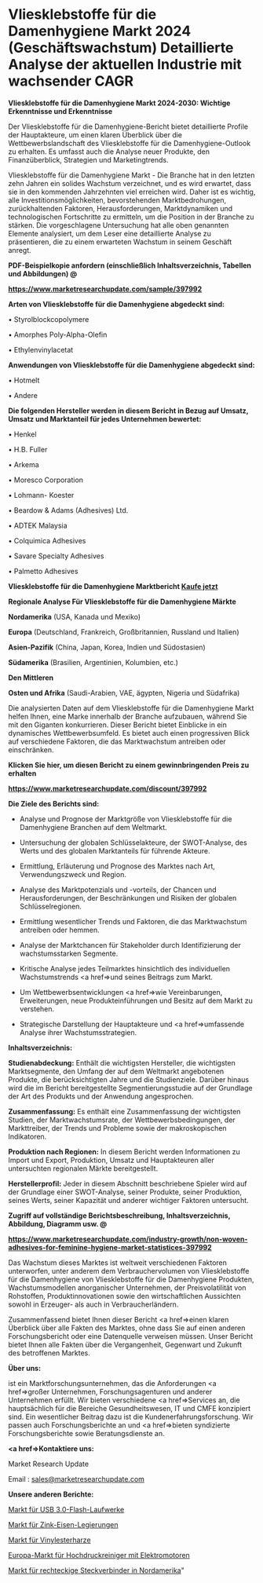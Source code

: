 # Vliesklebstoffe für die Damenhygiene Markt 2024 (Geschäftswachstum) Detaillierte Analyse der aktuellen Industrie mit wachsender CAGR

<strong>Vliesklebstoffe für die Damenhygiene Markt 2024-2030: Wichtige Erkenntnisse und Erkenntnisse</strong>

Der Vliesklebstoffe für die Damenhygiene-Bericht bietet detaillierte Profile der Hauptakteure, um einen klaren Überblick über die Wettbewerbslandschaft des Vliesklebstoffe für die Damenhygiene-Outlook zu erhalten. Es umfasst auch die Analyse neuer Produkte, den Finanzüberblick, Strategien und Marketingtrends.

Vliesklebstoffe für die Damenhygiene Markt - Die Branche hat in den letzten zehn Jahren ein solides Wachstum verzeichnet, und es wird erwartet, dass sie in den kommenden Jahrzehnten viel erreichen wird. Daher ist es wichtig, alle Investitionsmöglichkeiten, bevorstehenden Marktbedrohungen, zurückhaltenden Faktoren, Herausforderungen, Marktdynamiken und technologischen Fortschritte zu ermitteln, um die Position in der Branche zu stärken. Die vorgeschlagene Untersuchung hat alle oben genannten Elemente analysiert, um dem Leser eine detaillierte Analyse zu präsentieren, die zu einem erwarteten Wachstum in seinem Geschäft anregt.



<strong><b>PDF-Beispielkopie anfordern (einschließlich Inhaltsverzeichnis, Tabellen und Abbildungen) @ </b></strong>

<strong><a href=https://www.marketresearchupdate.com/sample/397992>

<strong>https://www.marketresearchupdate.com/sample/397992</u></a></strong></strong>



<strong>Arten von Vliesklebstoffe für die Damenhygiene abgedeckt sind:</strong>

• Styrolblockcopolymere

• Amorphes Poly-Alpha-Olefin

• Ethylenvinylacetat



<strong>Anwendungen von Vliesklebstoffe für die Damenhygiene abgedeckt sind:</strong>

• Hotmelt

• Andere



<strong>Die folgenden Hersteller werden in diesem Bericht in Bezug auf Umsatz, Umsatz und Marktanteil für jedes Unternehmen bewertet:</strong>

• Henkel

• H.B. Fuller

• Arkema

• Moresco Corporation

• Lohmann- Koester

• Beardow & Adams (Adhesives) Ltd.

• ADTEK Malaysia

• Colquimica Adhesives 

• Savare Specialty Adhesives

• Palmetto Adhesives



<strong>Vliesklebstoffe für die Damenhygiene Marktbericht <a href=https://www.marketresearchupdate.com/buynow/397992>Kaufe jetzt</a></strong>



<strong>Regionale Analyse Für Vliesklebstoffe für die Damenhygiene Märkte</strong>



<strong>Nordamerika</strong> (USA, Kanada und Mexiko)



<strong>Europa</strong> (Deutschland, Frankreich, Großbritannien, Russland und Italien)



<strong>Asien-Pazifik</strong> (China, Japan, Korea, Indien und Südostasien)



<strong>Südamerika</strong> (Brasilien, Argentinien, Kolumbien, etc.)



<strong>Den Mittleren</strong> 

<strong>Osten und Afrika</strong> (Saudi-Arabien, VAE, ägypten, Nigeria und Südafrika)

Die analysierten Daten auf dem Vliesklebstoffe für die Damenhygiene Markt helfen Ihnen, eine Marke innerhalb der Branche aufzubauen, während Sie mit den Giganten konkurrieren. Dieser Bericht bietet Einblicke in ein dynamisches Wettbewerbsumfeld. Es bietet auch einen progressiven Blick auf verschiedene Faktoren, die das Marktwachstum antreiben oder einschränken.



<strong>Klicken Sie hier, um diesen Bericht zu einem gewinnbringenden Preis zu erhalten
</strong>

<strong><a href=https://www.marketresearchupdate.com/discount/397992>https://www.marketresearchupdate.com/discount/397992</b></u></strong></a>



<strong>Die Ziele des Berichts sind:</strong>

- Analyse und Prognose der Marktgröße von Vliesklebstoffe für die Damenhygiene Branchen auf dem Weltmarkt.

- Untersuchung der globalen Schlüsselakteure, der SWOT-Analyse, des Werts und des globalen Marktanteils für führende Akteure.

- Ermittlung, Erläuterung und Prognose des Marktes nach Art, Verwendungszweck und Region.

- Analyse des Marktpotenzials und -vorteils, der Chancen und Herausforderungen, der Beschränkungen und Risiken der globalen Schlüsselregionen.

- Ermittlung wesentlicher Trends und Faktoren, die das Marktwachstum antreiben oder hemmen.

- Analyse der Marktchancen für Stakeholder durch Identifizierung der wachstumsstarken Segmente.

- Kritische Analyse jedes Teilmarktes hinsichtlich des individuellen Wachstumstrends <a href=>und</a> seines Beitrags zum Markt.

- Um Wettbewerbsentwicklungen <a href=>wie</a> Vereinbarungen, Erweiterungen, neue Produkteinführungen und Besitz auf dem Markt zu verstehen.

- Strategische Darstellung der Hauptakteure und <a href=>umfas</a>sende Analyse ihrer Wachstumsstrategien.



<strong>Inhaltsverzeichnis:</strong>



<strong>Studienabdeckung:</strong> Enthält die wichtigsten Hersteller, die wichtigsten Marktsegmente, den Umfang der auf dem Weltmarkt angebotenen Produkte, die berücksichtigten Jahre und die Studienziele. Darüber hinaus wird die im Bericht bereitgestellte Segmentierungsstudie auf der Grundlage der Art des Produkts und der Anwendung angesprochen.



<strong>Zusammenfassung:</strong> Es enthält eine Zusammenfassung der wichtigsten Studien, der Marktwachstumsrate, der Wettbewerbsbedingungen, der Markttreiber, der Trends und Probleme sowie der makroskopischen Indikatoren.



<strong>Produktion nach Regionen:</strong> In diesem Bericht werden Informationen zu Import und Export, Produktion, Umsatz und Hauptakteuren aller untersuchten regionalen Märkte bereitgestellt.



<strong>Herstellerprofil:</strong> Jeder in diesem Abschnitt beschriebene Spieler wird auf der Grundlage einer SWOT-Analyse, seiner Produkte, seiner Produktion, seines Werts, seiner Kapazität und anderer wichtiger Faktoren untersucht.



<strong><b>Zugriff auf vollständige Berichtsbeschreibung, Inhaltsverzeichnis, Abbildung, Diagramm usw. @ </b></strong>

<strong><a href=https://www.marketresearchupdate.com/industry-growth/non-woven-adhesives-for-feminine-hygiene-market-statistices-397992>https://www.marketresearchupdate.com/industry-growth/non-woven-adhesives-for-feminine-hygiene-market-statistices-397992</a></strong>

Das Wachstum dieses Marktes ist weltweit verschiedenen Faktoren unterworfen, unter anderem dem Verbrauchervolumen von Vliesklebstoffe für die Damenhygiene von Vliesklebstoffe für die Damenhygiene Produkten, Wachstumsmodellen anorganischer Unternehmen, der Preisvolatilität von Rohstoffen, Produktinnovationen sowie den wirtschaftlichen Aussichten sowohl in Erzeuger- als auch in Verbraucherländern.

Zusammenfassend bietet Ihnen dieser Bericht <a href=>einen</a> klaren Überblick über alle Fakten des Marktes, ohne dass Sie auf einen anderen Forschungsbericht oder eine Datenquelle verweisen müssen. Unser Bericht bietet Ihnen alle Fakten über die Vergangenheit, Gegenwart und Zukunft des betroffenen Marktes.



<strong>Über uns:</strong>

 ist ein Marktforschungsunternehmen, das die Anforderungen <a href=>großer</a> Unternehmen, Forschungsagenturen und anderer Unternehmen erfüllt. Wir bieten verschiedene <a href=>Services</a> an, die hauptsächlich für die Bereiche Gesundheitswesen, IT und CMFE konzipiert sind. Ein wesentlicher Beitrag dazu ist die Kundenerfahrungsforschung. Wir passen auch Forschungsberichte an und <a href=>bieten</a> syndizierte Forschungsberichte sowie Beratungsdienste an.



<strong><a href=>Kontaktiere uns:</a></strong>

Market Research Update

Email : sales@marketresearchupdate.com



<strong>Unsere anderen Berichte:</strong>

<a href=https://www.linkedin.com/pulse/usb-3-0-flash-drive-market-trends-2023>Markt für USB 3.0-Flash-Laufwerke</a>

<a href=https://www.linkedin.com/pulse/zinc-iron-alloy-market-sizing-up-anticipating>Markt für Zink-Eisen-Legierungen</a>

<a href=https://www.linkedin.com/pulse/vinyl-ester-resins-market-2023-remarking-enormous>Markt für Vinylesterharze</a>

<a href=https://www.linkedin.com/pulse/europe-electric-motor-high-pressure-washer-market>Europa-Markt für Hochdruckreiniger mit Elektromotoren</a>

<a href=https://www.linkedin.com/pulse/north-america-rectangular-connectors-market-analysis>Markt für rechteckige Steckverbinder in Nordamerika</a>"
